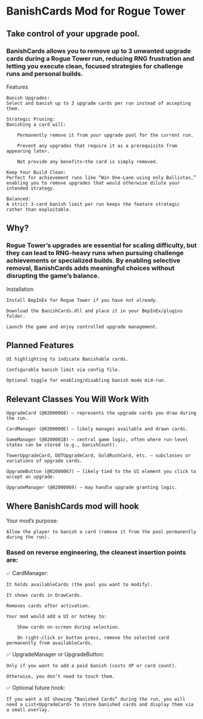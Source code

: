 # BanishCards Mod for Rogue Tower

## Take control of your upgrade pool.

### BanishCards allows you to remove up to 3 unwanted upgrade cards during a Rogue Tower run, reducing RNG frustration and letting you execute clean, focused strategies for challenge runs and personal builds.
Features

    Banish Upgrades:
    Select and banish up to 3 upgrade cards per run instead of accepting them.

    Strategic Pruning:
    Banishing a card will:

        Permanently remove it from your upgrade pool for the current run.

        Prevent any upgrades that require it as a prerequisite from appearing later.

        Not provide any benefits—the card is simply removed.

    Keep Your Build Clean:
    Perfect for achievement runs like “Win One-Lane using only Ballistas,” enabling you to remove upgrades that would otherwise dilute your intended strategy.

    Balanced:
    A strict 3-card banish limit per run keeps the feature strategic rather than exploitable.

## Why?

### Rogue Tower’s upgrades are essential for scaling difficulty, but they can lead to RNG-heavy runs when pursuing challenge achievements or specialized builds. By enabling selective removal, BanishCards adds meaningful choices without disrupting the game’s balance.
Installation

    Install BepInEx for Rogue Tower if you have not already.

    Download the BanishCards.dll and place it in your BepInEx/plugins folder.

    Launch the game and enjoy controlled upgrade management.

## Planned Features

    UI highlighting to indicate Banishable cards.

    Configurable banish limit via config file.

    Optional toggle for enabling/disabling banish mode mid-run.

## Relevant Classes You Will Work With

    UpgradeCard (@02000068) – represents the upgrade cards you draw during the run.

    CardManager (@0200000E) – likely manages available and drawn cards.

    GameManager (@0200001B) – central game logic, often where run-level states can be stored (e.g., banishCount).

    TowerUpgradeCard, DOTUpgradeCard, GoldRushCard, etc. – subclasses or variations of upgrade cards.

    UpgradeButton (@02000067) – likely tied to the UI element you click to accept an upgrade.

    UpgradeManager (@02000069) – may handle upgrade granting logic.

## Where BanishCards mod will hook

Your mod’s purpose:

    Allow the player to banish a card (remove it from the pool permanently during the run).

### Based on reverse engineering, the cleanest insertion points are:

✅ CardManager:

    It holds availableCards (the pool you want to modify).

    It shows cards in DrawCards.

    Removes cards after activation.

    Your mod would add a UI or hotkey to:

        Show cards on-screen during selection.

        On right-click or button press, remove the selected card permanently from availableCards.

✅ UpgradeManager or UpgradeButton:

    Only if you want to add a paid banish (costs XP or card count).

    Otherwise, you don’t need to touch them.

✅ Optional future hook:

    If you want a UI showing “Banished Cards” during the run, you will need a List<UpgradeCard> to store banished cards and display them via a small overlay.
